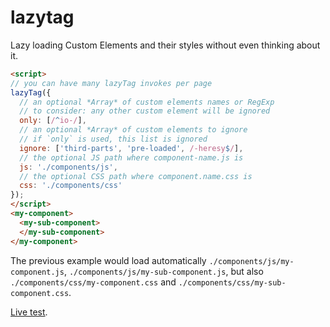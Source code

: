 # lazytag

Lazy loading Custom Elements and their styles without even thinking about it.

```html
<script>
// you can have many lazyTag invokes per page
lazyTag({
  // an optional *Array* of custom elements names or RegExp
  // to consider: any other custom element will be ignored
  only: [/^io-/],
  // an optional *Array* of custom elements to ignore
  // if `only` is used, this list is ignored
  ignore: ['third-parts', 'pre-loaded', /-heresy$/],
  // the optional JS path where component-name.js is
  js: './components/js',
  // the optional CSS path where component.name.css is
  css: './components/css'
});
</script>
<my-component>
  <my-sub-component>
  </my-sub-component>
</my-component>
```

The previous example would load automatically `./components/js/my-component.js`, `./components/js/my-sub-component.js`, but also `./components/css/my-component.css` and `./components/css/my-sub-component.css`.

[Live test](https://webreflection.github.io/lazytag/test/).
